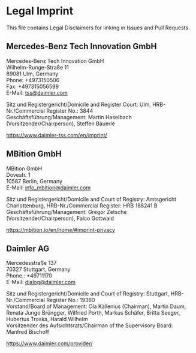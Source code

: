 # Legal Imprint

This file contains Legal Disclaimers for linking in Issues and Pull Requests.

## Mercedes-Benz Tech Innovation GmbH

Mercedes-Benz Tech Innovation GmbH  
Wilhelm-Runge-Straße 11  
89081 Ulm, Germany  
Phone: +4973150506  
Fax: +497315056599  
E-Mail: tss@daimler.com  

Sitz und Registergericht/Domicile and Register Court: Ulm, HRB-Nr./Commercial Register No.: 3844  
Geschäftsführung/Management: Martin Haselbach (Vorsitzender/Chairperson), Steffen Bäuerle

<https://www.daimler-tss.com/en/imprint/>

## MBition GmbH

MBition GmbH  
Dovestr. 1  
10587 Berlin, Germany  
E-Mail: info_mbition@daimler.com  

Sitz und Registergericht/Domicile and Court of Registry: Amtsgericht Charlottenburg, HRB-Nr./Commercial Register: HRB 188241 B   
Geschäftsführung/Management: Gregor Zetsche (Vorsitzender/Chairperson), Falco Gottwald

<https://mbition.io/en/home/#imprint-privacy>

## Daimler AG

Mercedesstraße 137  
70327 Stuttgart, Germany  
Phone.: +49711170  
E-Mail: dialog@daimler.com  

Sitz und Registergericht/Domicile and Court of Registry: Stuttgart, HRB-Nr./Commercial Register No.: 19360  
Vorstand/Board of Management: Ola Källenius (Chairman), Martin Daum, Renata Jungo Brüngger, Wilfried Porth, Markus Schäfer, Britta Seeger, Hubertus Troska, Harald Wilhelm  
Vorsitzender des Aufsichtsrats/Chairman of the Supervisory Board: Manfred Bischoff

<https://www.daimler.com/provider/>
